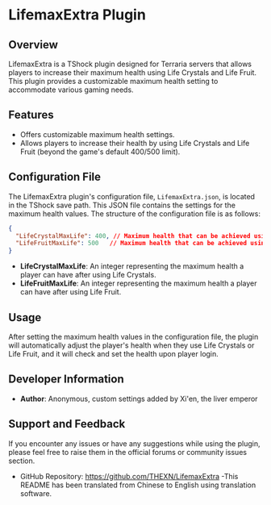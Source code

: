# LifemaxExtra Plugin
## Overview
LifemaxExtra is a TShock plugin designed for Terraria servers that allows players to increase their maximum health using Life Crystals and Life Fruit. This plugin provides a customizable maximum health setting to accommodate various gaming needs.
## Features
- Offers customizable maximum health settings.
- Allows players to increase their health by using Life Crystals and Life Fruit (beyond the game's default 400/500 limit).
## Configuration File
The LifemaxExtra plugin's configuration file, `LifemaxExtra.json`, is located in the TShock save path. This JSON file contains the settings for the maximum health values.
The structure of the configuration file is as follows:
```json
{
  "LifeCrystalMaxLife": 400, // Maximum health that can be achieved using Life Crystals
  "LifeFruitMaxLife": 500   // Maximum health that can be achieved using Life Fruit
}
```
- **LifeCrystalMaxLife**: An integer representing the maximum health a player can have after using Life Crystals.
- **LifeFruitMaxLife**: An integer representing the maximum health a player can have after using Life Fruit.
## Usage
After setting the maximum health values in the configuration file, the plugin will automatically adjust the player's health when they use Life Crystals or Life Fruit, and it will check and set the health upon player login.
## Developer Information
- **Author**: Anonymous, custom settings added by Xi'en, the liver emperor
## Support and Feedback
If you encounter any issues or have any suggestions while using the plugin, please feel free to raise them in the official forums or community issues section.
- GitHub Repository: https://github.com/THEXN/LifemaxExtra
-This README has been translated from Chinese to English using translation software.
